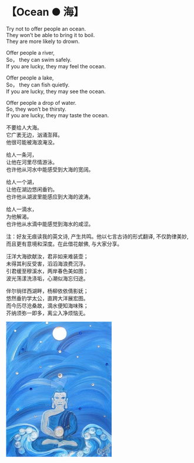 # 【Ocean ● 海】

Try not to offer people an ocean.   
They won’t be able to bring it to boil.   
They are more likely to drown. 

Offer people a river,   
So， they can swim safely.  
If you are lucky, they may feel the ocean.

Offer people a lake,  
So， they can fish quietly.  
If you are lucky, they may see the ocean.

Offer people a drop of water.   
So, they won’t be thirsty.  
If you are lucky, they may taste the ocean. 

不要给人大海。  
它广袤无边，汹涌澎拜。  
他很可能被海浪淹没。

给人一条河，  
让他在河里尽情游泳。  
也许他从河水中能感受到大海的宽阔。

给人一个湖，  
让他在湖边悠闲垂钓。  
也许他从湖波里能感应到大海的波涛。

给人一滴水，  
为他解渴。  
也许他从水滴中能感觉到海水的咸涩。

注：好友无痕读我的英文诗, 产生共鸣。他以七言古诗的形式翻译, 不仅韵律美妙, 而且更有意境和深度。在此借花献佛, 与大家分享。

汪洋大海欲献汝，君非如来难装壶；   
未得其利反受害，滔滔海浪费沉浮。           
引君缓至穆溪水，两岸春色美如图；   
波光荡漾洗涤垢，心潮似海忘归途。             

伴尔徜徉西湖畔，杨柳依依倩影妩；   
悠然垂钓学太公，直跨大洋展宏图。                    
而今历尽沧桑故，滴水便知海味殊；   
芥纳须弥一即多，离尘入净烦恼无。 

![](05.jpg)